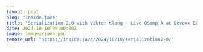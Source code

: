 ```yaml
---
layout: post
blog: "inside.java"
title: "Serialization 2.0 with Viktor Klang - Live Q&amp;A at Devoxx BE"
date: 2024-10-10T00:00:00Z
image: images/java.png
remote_url: "https://inside.java/2024/10/10/serialization2-0/"
---
```

